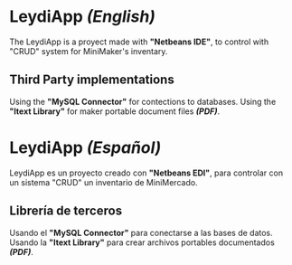 # LeydiApp *(English)*
The LeydiApp is a proyect made with **"Netbeans IDE"**, to control with "CRUD" system for MiniMaker's inventary.
## Third Party implementations
Using the **"MySQL Connector"** for contections to databases.
Using the **"Itext Library"** for maker portable document files __*(PDF)*__.

# LeydiApp *(Español)*
LeydiApp es un proyecto creado con **"Netbeans EDI"**, para controlar con un sistema "CRUD" un inventario de MiniMercado.
## Librería de terceros
Usando el **"MySQL Connector"** para conectarse a las bases de datos.
Usando la **"Itext Library"** para crear archivos portables documentados __*(PDF)*__.
